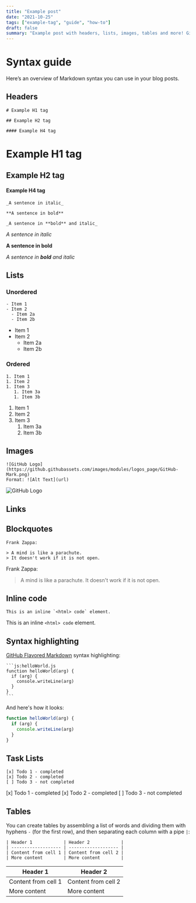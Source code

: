 ```yaml
---
title: "Example post"
date: "2021-10-25"
tags: ["example-tag", "guide", "how-to"]
draft: false
summary: "Example post with headers, lists, images, tables and more! Github Flavored Markdown guide with examples."
---
```


# Syntax guide

Here’s an overview of Markdown syntax you can use in your blog posts.

## Headers

```
# Example H1 tag

## Example H2 tag

#### Example H4 tag
```

# Example H1 tag

## Example H2 tag

#### Example H4 tag

```
_A sentence in italic_

**A sentence in bold**

_A sentence in **bold** and italic_
```

_A sentence in italic_

**A sentence in bold**

_A sentence in **bold** and italic_

## Lists

### Unordered

```
- Item 1
- Item 2
  - Item 2a
  - Item 2b
```

- Item 1
- Item 2
  - Item 2a
  - Item 2b

### Ordered

```
1. Item 1
1. Item 2
1. Item 3
   1. Item 3a
   1. Item 3b
```

1. Item 1
1. Item 2
1. Item 3
   1. Item 3a
   1. Item 3b

## Images

```
![GitHub Logo](https://github.githubassets.com/images/modules/logos_page/GitHub-Mark.png)
Format: ![Alt Text](url)
```

![GitHub Logo](https://github.githubassets.com/images/modules/logos_page/GitHub-Mark.png)

## Links

## Blockquotes

```
Frank Zappa:

> A mind is like a parachute.
> It doesn't work if it is not open.
```

Frank Zappa:

> A mind is like a parachute.
> It doesn't work if it is not open.

## Inline code

```
This is an inline `<html> code` element.
```

This is an inline `<html> code` element.

## Syntax highlighting

[GitHub Flavored Markdown](https://help.github.com/articles/basic-writing-and-formatting-syntax/) syntax highlighting:

````
```js:helloWorld.js
function helloWorld(arg) {
  if (arg) {
    console.writeLine(arg)
  }
}
```
````

And here's how it looks:

```js:helloWorld.js
function helloWorld(arg) {
  if (arg) {
    console.writeLine(arg)
  }
}
```

## Task Lists

```
[x] Todo 1 - completed
[x] Todo 2 - completed
[ ] Todo 3 - not completed
```

[x] Todo 1 - completed
[x] Todo 2 - completed
[ ] Todo 3 - not completed

## Tables

You can create tables by assembling a list of words and dividing them with hyphens `-` (for the first row), and then separating each column with a pipe `|`:

```
| Header 1            | Header 2            |
| ------------------- | ------------------- |
| Content from cell 1 | Content from cell 2 |
| More content        | More content        |
```

| Header 1            | Header 2            |
| ------------------- | ------------------- |
| Content from cell 1 | Content from cell 2 |
| More content        | More content        |
